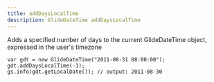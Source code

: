 ```yaml
---
title: addDaysLocalTime
description: GlideDateTime addDaysLocalTime
---
```


Adds a specified number of days to the current GlideDateTime object,
expressed in the user's timezone

``` {.js}
var gdt = new GlideDateTime("2011-08-31 08:00:00");
gdt.addDaysLocalTime(-1);
gs.info(gdt.getLocalDate()); // output: 2011-08-30
```